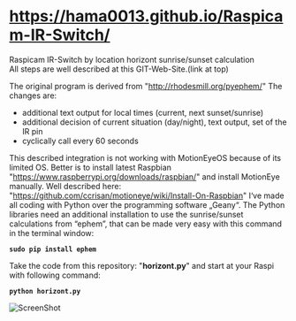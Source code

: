 # https://hama0013.github.io/Raspicam-IR-Switch/
Raspicam IR-Switch by location horizont sunrise/sunset calculation<br>
All steps are well described at this GIT-Web-Site.(link at top)<br>

The original program is derived from "http://rhodesmill.org/pyephem/" The changes are:
- additional text output for local times (current, next sunset/sunrise)
- additional decision of current situation (day/night), text output, set of the IR pin
- cyclically call every 60 seconds

This described integration is not working with MotionEyeOS because of its limited OS. Better is to install latest Raspbian "https://www.raspberrypi.org/downloads/raspbian/" and install MotionEye manually. Well described here: "https://github.com/ccrisan/motioneye/wiki/Install-On-Raspbian"
I‘ve made all coding with Python over the programming software „Geany“. The Python libraries need an additional installation to use the sunrise/sunset calculations from “ephem”, that can be made very easy with this command in the terminal window:

<pre><code><B>sudo pip install ephem</B></pre></code>

Take the code from this repository: "<B>horizont.py</B>" and start at your Raspi with following command:

<pre><code><B>python horizont.py</B></pre></code>

![ScreenShot](https://raw.githubusercontent.com/i-saumitra/Voice-controlled-MP3-Player/master/screenshot.jpg)




